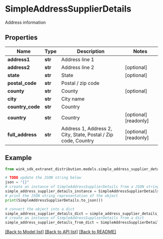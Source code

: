 # SimpleAddressSupplierDetails

Address information

## Properties

Name | Type | Description | Notes
------------ | ------------- | ------------- | -------------
**address1** | **str** | Address line 1 | 
**address2** | **str** | Address line 2 | [optional] 
**state** | **str** | State | [optional] 
**postal_code** | **str** | Postal / zip code | 
**county** | **str** | County | [optional] 
**city** | **str** | City name | 
**country_code** | **str** | Country | 
**country** | **str** | Country | [optional] [readonly] 
**full_address** | **str** | Address 1, Address 2, City, State, Postal / Zip code, Country | [optional] [readonly] 

## Example

```python
from wink_sdk_extranet_distribution.models.simple_address_supplier_details import SimpleAddressSupplierDetails

# TODO update the JSON string below
json = "{}"
# create an instance of SimpleAddressSupplierDetails from a JSON string
simple_address_supplier_details_instance = SimpleAddressSupplierDetails.from_json(json)
# print the JSON string representation of the object
print(SimpleAddressSupplierDetails.to_json())

# convert the object into a dict
simple_address_supplier_details_dict = simple_address_supplier_details_instance.to_dict()
# create an instance of SimpleAddressSupplierDetails from a dict
simple_address_supplier_details_from_dict = SimpleAddressSupplierDetails.from_dict(simple_address_supplier_details_dict)
```
[[Back to Model list]](../README.md#documentation-for-models) [[Back to API list]](../README.md#documentation-for-api-endpoints) [[Back to README]](../README.md)



